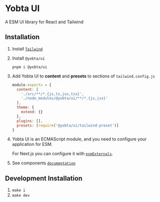 # Yobta UI

A ESM UI library for React and Tailwind

## Installation

1. Install [`Tailwind`]
2. Install `@yobta/ui`

   ```Shell
   pnpm i @yobta/ui
   ```

3. Add Yobta UI to **content** and **presets** to sections of `tailwind.config.js`

   ```js
   module.exports = {
     content: [
       './src/**/*.{js,ts,jsx,tsx}',
       './node_modules/@yobta/ui/**/*.{js,jsx}'
     ],
     theme: {
       extend: {}
     },
     plugins: [],
     presets: [require('@yobta/ui/tailwind-preset')]
   }
   ```

4. Yobta UI is an ECMAScript module, and you need to configure your application for ESM.

   For Next.js you can configure it with [`esmExternals`].

5. See components [`documentation`]

## Development Installation

1. `make i`
2. `make dev`

[`documentation`]: https://yobta.github.io/ui/
[`tailwind`]: https://tailwindcss.com/docs/installation
[`esmexternals`]: https://nextjs.org/blog/next-11-1#es-modules-support
